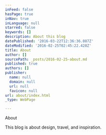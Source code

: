 ```yaml
---
inFeed: false
hasPage: true
inNav: true
inLanguage: null
starred: false
keywords: []
description: About this blog
datePublished: '2016-03-22T12:36:36.087Z'
dateModified: '2016-02-25T02:45:22.428Z'
title: About
author: []
sourcePath: _posts/2016-02-25-about.md
published: true
authors: []
publisher:
  name: null
  domain: null
  url: null
  favicon: null
url: about/index.html
_type: WebPage

---
```

About

This blog is about design, travel, and inspiration.